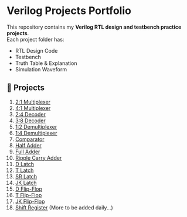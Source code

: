 # Verilog Projects Portfolio  

This repository contains my **Verilog RTL design and testbench practice projects**.  
Each project folder has:  
- RTL Design Code  
- Testbench  
- Truth Table & Explanation  
- Simulation Waveform  

## 📂 Projects
1. [2:1 Multiplexer](01_mux/)
2. [4:1 Multiplexer](02_mux_4_1/)
3. [2:4 Decoder](03_dec_2_4/)
4. [3:8 Decoder](04_dec_3_8/)
5. [1:2 Demultiplexer](05_demux_1_2/)
6. [1:4 Demultiplexer](06_demux_1_4/)
7. [Comparator](07_comp/)
8. [Half Adder](08_half_adder/)
9. [Full Adder](09_full_adder/)
10. [Ripple Carry Adder](10_rca/)
11. [D Latch](11_d_latch/)
12. [T Latch](12_t_latch/)
13. [SR Latch](13_sr_latch/)
14. [JK Latch](14_jk_latch/)
15. [D Flip-Flop](15_d_ff/)
16. [T Flip-Flop](16_t_ff/)
17. [JK Flip-Flop](17_jk_ff/)
18. [Shift Register](18_shift_register/)
(More to be added daily...)
